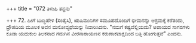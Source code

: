 +++
title = "072 ತಿಳುಹಿ ತನ್ದನು"

+++
72. ಹೀಗೆ ಬುದ್ಧಿಹೇಳಿ (ಸಂತೈಸಿ), ಋಷಿಮುನಿಗಳ ಸಮೂಹದೊಂದಿಗೆ ಭೀಮನನ್ನು ಆಶ್ರಮಕ್ಕೆ ಕರೆತಂದು, ದ್ರೌಪದಿಯ ಮೂಲಕ ಅವನ ಮನೋವ್ಯಥೆಯನ್ನು ನಿವಾರಿಸಿದನು. "ನಮಗೆ ಕಷ್ಟವೆಲ್ಲಿಯದು? ಅಪಾಯದ ಸಾಗರಗಳು ಕೂಡಾ ಯದುಕುಲ ತಿಲಕನಾದ ಗದುಗಿನ ವೀರನಾರಾಯಣನ ಕರುಣಾಕಟಾಕ್ಷದಿಂದ ಬತ್ತಿ ಹೋಗುತ್ತವೆ" ಎಂದನು.